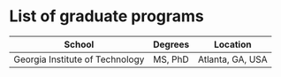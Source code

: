 # List of graduate programs

| School | Degrees | Location |
| ------ | ------- | -------- |
| Georgia Institute of Technology | MS, PhD | Atlanta, GA, USA |
